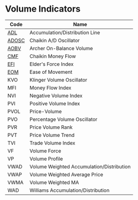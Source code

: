 # Volume Indicators

| Code | Name |
| ------------ | --------------------------------------- |
| [ADL](/indicators/volume/adl.md) | Accumulation/Distribution Line |
| [ADOSC](/indicators/volume/adosc.md) | Chaikin A/D Oscillator |
| [AOBV](/indicators/volume/aobv.md) | Archer On-Balance Volume |
| [CMF](/indicators/volume/cmf.md) | Chaikin Money Flow |
| [EFI](/indicators/volume/efi.md) | Elder's Force Index |
| [EOM](/indicators/volume/eom.md) | Ease of Movement |
| KVO | Klinger Volume Oscillator |
| MFI | Money Flow Index |
| NVI | Negative Volume Index |
| PVI | Positive Volume Index |
| PVOL | Price-Volume |
| PVO | Percentage Volume Oscillator |
| PVR | Price Volume Rank |
| PVT | Price Volume Trend |
| TVI | Trade Volume Index |
| VF | Volume Force |
| VP | Volume Profile |
| VWAD | Volume Weighted Accumulation/Distribution |
| VWAP | Volume Weighted Average Price |
| VWMA | Volume Weighted MA |
| WAD | Williams Accumulation/Distribution |
